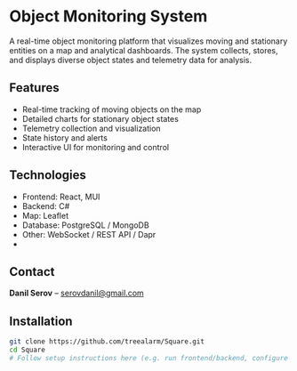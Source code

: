 # Object Monitoring System

A real-time object monitoring platform that visualizes moving and stationary entities on a map and analytical dashboards. The system collects, stores, and displays diverse object states and telemetry data for analysis.

## Features

- Real-time tracking of moving objects on the map
- Detailed charts for stationary object states
- Telemetry collection and visualization
- State history and alerts
- Interactive UI for monitoring and control

## Technologies

- Frontend: React, MUI
- Backend: C#
- Map: Leaflet
- Database: PostgreSQL / MongoDB
- Other: WebSocket / REST API / Dapr
- 
## Contact

**Danil Serov** – [serovdanil@gmail.com](mailto:serovdanil@gmail.com)

## Installation

```bash
git clone https://github.com/treealarm/Square.git
cd Square
# Follow setup instructions here (e.g. run frontend/backend, configure .env)


